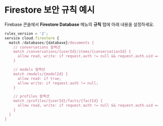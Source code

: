 # Firestore 보안 규칙 예시

Firebase 콘솔에서 **Firestore Database** 메뉴의 **규칙** 탭에 아래 내용을 설정하세요.

```javascript
rules_version = '2';
service cloud.firestore {
  match /databases/{database}/documents {
    // conversations 컬렉션
    match /conversations/{userId}/items/{conversationId} {
      allow read, write: if request.auth != null && request.auth.uid == userId;
    }

    // models 컬렉션
    match /models/{modelId} {
      allow read: if true;
      allow write: if request.auth != null;
    }

    // profiles 컬렉션
    match /profiles/{userId}/facts/{factId} {
      allow read, write: if request.auth != null && request.auth.uid == userId;
    }
  }
}
```
